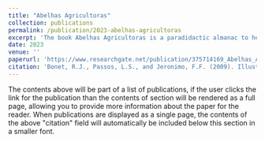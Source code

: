 ```yaml
---
title: "Abelhas Agricultoras"
collection: publications
permalink: /publication/2023-abelhas-agricultoras
excerpt: 'The book Abelhas Agricultoras is a paradidactic almanac to help teach children about the biology of pollination.'
date: 2023
venue: ''
paperurl: 'https://www.researchgate.net/publication/375714169_Abelhas_Agricultoras'
citation: 'Bonet, R.J., Passos, L.S., and Jeronimo, F.F. (2009). Illustrated by Restrepo-González, A. &quot;Abelhas Agriculturas. 51 pp.'
---
```


The contents above will be part of a list of publications, if the user clicks the link for the publication than the contents of section will be rendered as a full page, allowing you to provide more information about the paper for the reader. When publications are displayed as a single page, the contents of the above "citation" field will automatically be included below this section in a smaller font.
